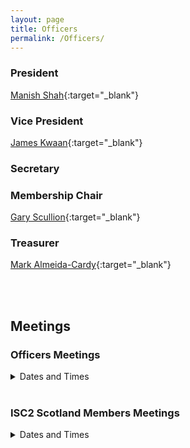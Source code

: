 ```yaml
---
layout: page
title: Officers
permalink: /Officers/
---
```


### President
[Manish Shah](https://linkedin.com/in/manishcissp){:target="\_blank"}

### Vice President
[James Kwaan](https://linkedin.com/in/james-k-5201384){:target="\_blank"}

### Secretary

### Membership Chair
[Gary Scullion](https://linkedin.com/in/gary-scullion-ism){:target="\_blank"}

### Treasurer
[Mark Almeida-Cardy](https://linkedin.com/in/mark-ac){:target="\_blank"}

<br />
<br />

## Meetings

### Officers Meetings

<details markdown="1">
<summary>Dates and Times</summary>
- Thu, 04 Jan '24 18:00
- Thu, 21 Dec '23 18:00
- Thu, 07 Dec '23 18:00
- Thu, 23 Nov '23 18:00
- Thu, 09 Nov '23 18:00
- Thu, 26 Oct '23 18:00
- Thu, 12 Oct '23 18:00
- Thu, 28 Sep '23 18:00
- Thu, 14 Sep '23 18:00
- Thu, 31 Aug '23 18:00
- Thu, 17 Aug '23 18:00
- Thu, 03 Aug '23 18:00
- Thu, 20 Jul '23 18:00
</details>

<br />

### ISC2 Scotland Members Meetings

<details markdown="1">
<summary>Dates and Times</summary>
- Thu, 25 Jan '24 18:00 (Official Announcement)
- Thu, 6th July '23 18:00 (Intro Meeting)
</details>
